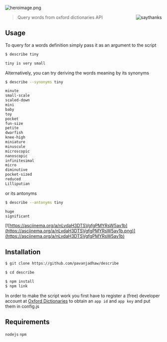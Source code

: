 ![heroimage.png](./media/describe.png)
>Query words from oxford dictionaries API <a href="https://saythanks.io/to/pavanjadhaw" target="_blank"><img src="https://img.shields.io/badge/say-thanks-blue.svg?longCache=true&style=flat-square" alt="saythanks" align="right"/></a>

## Usage

To query for a words definition simply pass it as an argument to the script

```bash
$ describe tiny

tiny is very small
```

Alternatively, you can try deriving the words meaning by its synonyms

```bash
$ describe --synonyms tiny

minute
small-scale
scaled-down
mini
baby
toy
pocket
fun-size
petite
dwarfish
knee-high
miniature
minuscule
microscopic
nanoscopic
infinitesimal
micro
diminutive
pocket-sized
reduced
Lilliputian
```

or its antonyms

```bash
$ describe --antonyms tiny

huge
significant
```

[![https://asciinema.org/a/nLvdaH3DTSVgfgPMYRsW5av1b](https://asciinema.org/a/nLvdaH3DTSVgfgPMYRsW5av1b.png)](https://asciinema.org/a/nLvdaH3DTSVgfgPMYRsW5av1b)


## Installation

```bash
$ git clone https://github.com/pavanjadhaw/describe

$ cd describe

$ npm install
$ npm link
```

In order to make the script work you first have to register a (free) developer account at [Oxford Dictionaries](https://developer.oxforddictionaries.com/) to obtain an `app id` and `app key` and put them in config.js


## Requirements

`nodejs`
`npm`
